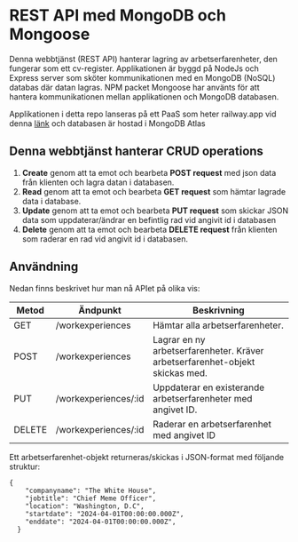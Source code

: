 # REST API med MongoDB och Mongoose

Denna webbtjänst (REST API) hanterar lagring av arbetserfarenheter, den fungerar som ett cv-register. Applikationen är byggd på NodeJs och Express server som sköter kommunikationen med en MongoDB (NoSQL) databas där datan lagras. NPM packet Mongoose har använts för att hantera kommunikationen mellan applikationen och MongoDB databasen.

Applikationen i detta repo lanseras på ett PaaS som heter railway.app vid denna [länk](https://mongodb-api.up.railway.app/) och databasen är hostad i MongoDB Atlas

## Denna webbtjänst hanterar CRUD operations 
1. **Create** genom att ta emot och bearbeta **POST request** med json data från klienten och lagra datan i databasen.
2. **Read** genom att ta emot och bearbeta **GET request** som hämtar lagrade data i database.
3. **Update** genom att ta emot och bearbeta **PUT request** som skickar JSON data som uppdaterar/ändrar en befintlig rad vid angivit id i databasen
4. **Delete** genom att ta emot och bearbeta **DELETE request** från klienten som raderar en rad vid angivit id i databasen.

## Användning
Nedan finns beskrivet hur man nå APIet på olika vis:

|Metod  |Ändpunkt             |Beskrivning                                                                      |
|-------|---------------------|---------------------------------------------------------------------------------|
|GET    |/workexperiences     |Hämtar alla arbetserfarenheter.                                                  |
|POST   |/workexperiences     |Lagrar en ny arbetserfarenheter. Kräver arbetserfarenhet-objekt skickas med.     |
|PUT    |/workexperiences/:id |Uppdaterar en existerande arbetserfarenheter med angivet ID.                     |
|DELETE |/workexperiences/:id |Raderar en arbetserfarenhet med angivet ID                                       |

Ett arbetserfarenhet-objekt returneras/skickas i JSON-format med följande struktur:
```
{
    "companyname": "The White House",
    "jobtitle": "Chief Meme Officer",
    "location": "Washington, D.C",
    "startdate": "2024-04-01T00:00:00.000Z",
    "enddate": "2024-04-01T00:00:00.000Z",
  }
```

